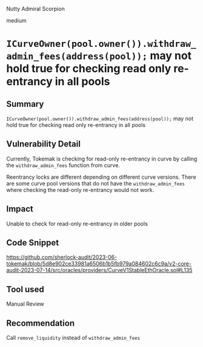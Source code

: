 Nutty Admiral Scorpion

medium

# `ICurveOwner(pool.owner()).withdraw_admin_fees(address(pool));` may not hold true for checking read only re-entrancy in all pools
## Summary
`ICurveOwner(pool.owner()).withdraw_admin_fees(address(pool));` may not hold true for checking read only re-entrancy in all pools
## Vulnerability Detail
Currently, Tokemak is checking for read-only re-entrancy in curve by calling the `withdraw_admin_fees` function from curve.

Reentrancy locks are different depending on different curve versions. There are some curve pool versions that do not have the `withdraw_admin_fees` where checking the read-only re-entrancy would not work.

## Impact
Unable to check for read-only re-entrancy in older pools

## Code Snippet
https://github.com/sherlock-audit/2023-06-tokemak/blob/5d8e902ce33981a6506b1b5fb979a084602c6c9a/v2-core-audit-2023-07-14/src/oracles/providers/CurveV1StableEthOracle.sol#L135
## Tool used

Manual Review

## Recommendation
Call `remove_liquidity` instead of `withdraw_admin_fees`